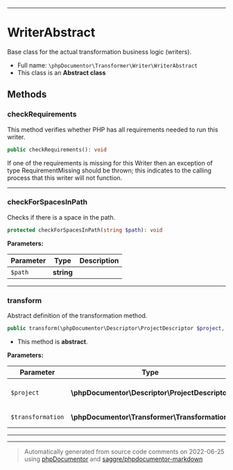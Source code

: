***

# WriterAbstract

Base class for the actual transformation business logic (writers).



* Full name: `\phpDocumentor\Transformer\Writer\WriterAbstract`
* This class is an **Abstract class**




## Methods


### checkRequirements

This method verifies whether PHP has all requirements needed to run this writer.

```php
public checkRequirements(): void
```

If one of the requirements is missing for this Writer then an exception of type RequirementMissing
should be thrown; this indicates to the calling process that this writer will not function.









***

### checkForSpacesInPath

Checks if there is a space in the path.

```php
protected checkForSpacesInPath(string $path): void
```








**Parameters:**

| Parameter | Type | Description |
|-----------|------|-------------|
| `$path` | **string** |  |




***

### transform

Abstract definition of the transformation method.

```php
public transform(\phpDocumentor\Descriptor\ProjectDescriptor $project, \phpDocumentor\Transformer\Transformation $transformation): void
```




* This method is **abstract**.



**Parameters:**

| Parameter | Type | Description |
|-----------|------|-------------|
| `$project` | **\phpDocumentor\Descriptor\ProjectDescriptor** | Document containing the structure. |
| `$transformation` | **\phpDocumentor\Transformer\Transformation** | Transformation to execute. |




***


***
> Automatically generated from source code comments on 2022-06-25 using [phpDocumentor](http://www.phpdoc.org/) and [saggre/phpdocumentor-markdown](https://github.com/Saggre/phpDocumentor-markdown)
